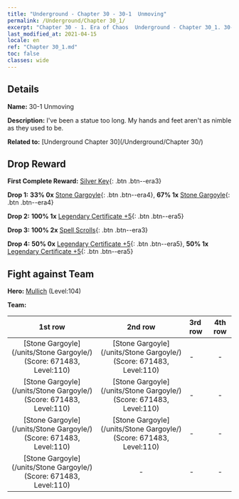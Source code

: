 ```yaml
---
title: "Underground - Chapter 30 - 30-1  Unmoving"
permalink: /Underground/Chapter 30_1/
excerpt: "Chapter 30 - 1. Era of Chaos  Underground - Chapter 30_1. 30-1  Unmoving"
last_modified_at: 2021-04-15
locale: en
ref: "Chapter 30_1.md"
toc: false
classes: wide
---
```


## Details

 **Name:** 30-1  Unmoving

 **Description:**       I've been a statue too long. My hands and feet aren't as nimble as they used to be.

 **Related to:** [Underground Chapter 30](/Underground/Chapter 30/)

## Drop Reward

 **First Complete Reward:** [Silver Key](/Items/con_693/){: .btn .btn--era3}

 **Drop 1:** **33% 0x** [Stone Gargoyle](/Items/unt_236/){: .btn .btn--era4}, **67% 1x** [Stone Gargoyle](/Items/unt_236/){: .btn .btn--era4}

 **Drop 2:** **100% 1x** [Legendary Certificate +5](/Items/mat_102/){: .btn .btn--era5}

 **Drop 3:** **100% 2x** [Spell Scrolls](/Items/con_694/){: .btn .btn--era3}

 **Drop 4:** **50% 0x** [Legendary Certificate +5](/Items/mat_102/){: .btn .btn--era5}, **50% 1x** [Legendary Certificate +5](/Items/mat_102/){: .btn .btn--era5}


## Fight against Team
 **Hero:** [Mullich](/heroes/Mullich/) (Level:104)

 **Team:**


  | 1st row | 2nd row | 3rd row | 4th row |
  |:----:|:----:|:----|:----:|
  | [Stone Gargoyle](/units/Stone Gargoyle/) (Score: 671483, Level:110)  | [Stone Gargoyle](/units/Stone Gargoyle/) (Score: 671483, Level:110)  | - | - |
  | [Stone Gargoyle](/units/Stone Gargoyle/) (Score: 671483, Level:110)  | [Stone Gargoyle](/units/Stone Gargoyle/) (Score: 671483, Level:110)  | - | - |
  | [Stone Gargoyle](/units/Stone Gargoyle/) (Score: 671483, Level:110)  | [Stone Gargoyle](/units/Stone Gargoyle/) (Score: 671483, Level:110)  | - | - |
  | [Stone Gargoyle](/units/Stone Gargoyle/) (Score: 671483, Level:110)  | - | - | - |


